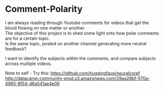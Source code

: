 # Comment-Polarity

I am always reading through Youtube comments for videos that get the blood flowing on one matter or another.  
The objective of this project is to shed some light onto how polar comments are for a certain topic.  
Is the same topic, posted on another channel generating more neutral feedback?

I want to identify the subjects within the comments, and compare subjects across multiple videos.

Note to self -
Try this:
https://github.com/huggingface/neuralcoref
http://datacamp-community-prod.s3.amazonaws.com/29aa28bf-570a-4965-8f54-d6a541ae4e06
